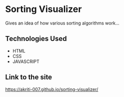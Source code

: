 # Sorting Visualizer
Gives an idea of how various sorting algorithms work...

## Technologies Used 
- HTML
- CSS
- JAVASCRIPT

     


## Link to the site
https://akriti-007.github.io/sorting-visualizer/
